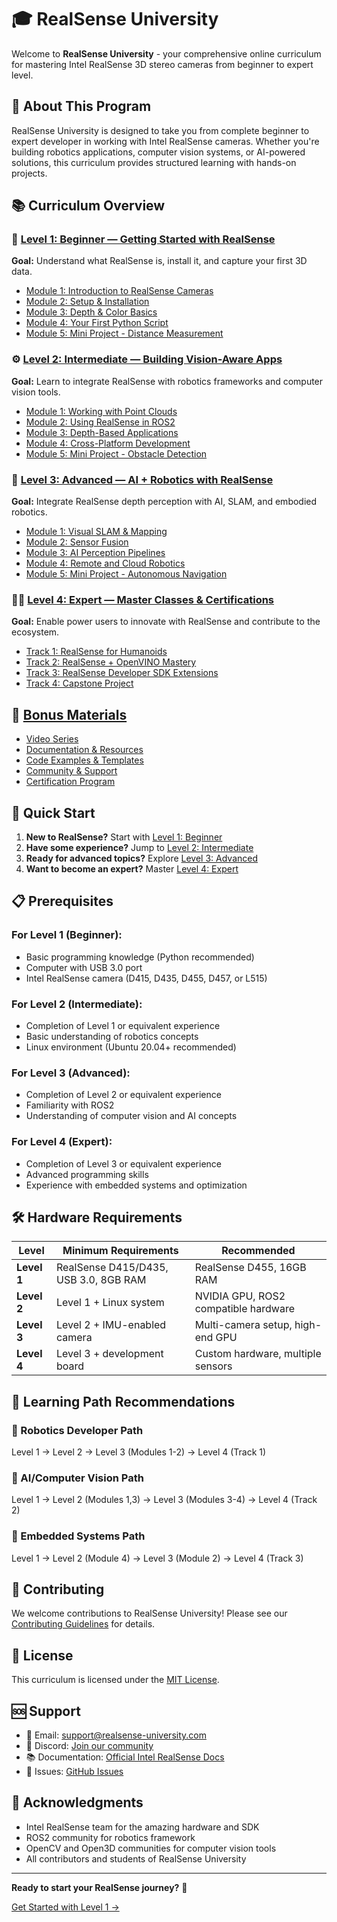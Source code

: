 # 🎓 RealSense University

Welcome to **RealSense University** - your comprehensive online curriculum for mastering Intel RealSense 3D stereo cameras from beginner to expert level.

## 🎯 About This Program

RealSense University is designed to take you from complete beginner to expert developer in working with Intel RealSense cameras. Whether you're building robotics applications, computer vision systems, or AI-powered solutions, this curriculum provides structured learning with hands-on projects.

## 📚 Curriculum Overview

### 🧭 [Level 1: Beginner — Getting Started with RealSense](./level-1-beginner/)
**Goal:** Understand what RealSense is, install it, and capture your first 3D data.

- [Module 1: Introduction to RealSense Cameras](./level-1-beginner/module-1-introduction.md)
- [Module 2: Setup & Installation](./level-1-beginner/module-2-setup.md)
- [Module 3: Depth & Color Basics](./level-1-beginner/module-3-depth-basics.md)
- [Module 4: Your First Python Script](./level-1-beginner/module-4-python-script.md)
- [Module 5: Mini Project - Distance Measurement](./level-1-beginner/module-5-mini-project.md)

### ⚙️ [Level 2: Intermediate — Building Vision-Aware Apps](./level-2-intermediate/)
**Goal:** Learn to integrate RealSense with robotics frameworks and computer vision tools.

- [Module 1: Working with Point Clouds](./level-2-intermediate/module-1-point-clouds.md)
- [Module 2: Using RealSense in ROS2](./level-2-intermediate/module-2-ros2.md)
- [Module 3: Depth-Based Applications](./level-2-intermediate/module-3-depth-applications.md)
- [Module 4: Cross-Platform Development](./level-2-intermediate/module-4-cross-platform.md)
- [Module 5: Mini Project - Obstacle Detection](./level-2-intermediate/module-5-mini-project.md)

### 🤖 [Level 3: Advanced — AI + Robotics with RealSense](./level-3-advanced/)
**Goal:** Integrate RealSense depth perception with AI, SLAM, and embodied robotics.

- [Module 1: Visual SLAM & Mapping](./level-3-advanced/module-1-visual-slam.md)
- [Module 2: Sensor Fusion](./level-3-advanced/module-2-sensor-fusion.md)
- [Module 3: AI Perception Pipelines](./level-3-advanced/module-3-ai-perception.md)
- [Module 4: Remote and Cloud Robotics](./level-3-advanced/module-4-cloud-robotics.md)
- [Module 5: Mini Project - Autonomous Navigation](./level-3-advanced/module-5-mini-project.md)

### 🧑‍🏫 [Level 4: Expert — Master Classes & Certifications](./level-4-expert/)
**Goal:** Enable power users to innovate with RealSense and contribute to the ecosystem.

- [Track 1: RealSense for Humanoids](./level-4-expert/track-1-humanoids.md)
- [Track 2: RealSense + OpenVINO Mastery](./level-4-expert/track-2-openvino.md)
- [Track 3: RealSense Developer SDK Extensions](./level-4-expert/track-3-sdk-extensions.md)
- [Track 4: Capstone Project](./level-4-expert/track-4-capstone.md)

## 🎁 [Bonus Materials](./bonus-materials/)

- [Video Series](./bonus-materials/video-series.md)
- [Documentation & Resources](./bonus-materials/documentation.md)
- [Code Examples & Templates](./bonus-materials/code-examples.md)
- [Community & Support](./bonus-materials/community.md)
- [Certification Program](./bonus-materials/certification.md)

## 🚀 Quick Start

1. **New to RealSense?** Start with [Level 1: Beginner](./level-1-beginner/)
2. **Have some experience?** Jump to [Level 2: Intermediate](./level-2-intermediate/)
3. **Ready for advanced topics?** Explore [Level 3: Advanced](./level-3-advanced/)
4. **Want to become an expert?** Master [Level 4: Expert](./level-4-expert/)

## 📋 Prerequisites

### For Level 1 (Beginner):
- Basic programming knowledge (Python recommended)
- Computer with USB 3.0 port
- Intel RealSense camera (D415, D435, D455, D457, or L515)

### For Level 2 (Intermediate):
- Completion of Level 1 or equivalent experience
- Basic understanding of robotics concepts
- Linux environment (Ubuntu 20.04+ recommended)

### For Level 3 (Advanced):
- Completion of Level 2 or equivalent experience
- Familiarity with ROS2
- Understanding of computer vision and AI concepts

### For Level 4 (Expert):
- Completion of Level 3 or equivalent experience
- Advanced programming skills
- Experience with embedded systems and optimization

## 🛠️ Hardware Requirements

| Level | Minimum Requirements | Recommended |
|-------|---------------------|-------------|
| **Level 1** | RealSense D415/D435, USB 3.0, 8GB RAM | RealSense D455, 16GB RAM |
| **Level 2** | Level 1 + Linux system | NVIDIA GPU, ROS2 compatible hardware |
| **Level 3** | Level 2 + IMU-enabled camera | Multi-camera setup, high-end GPU |
| **Level 4** | Level 3 + development board | Custom hardware, multiple sensors |

## 📖 Learning Path Recommendations

### 🎯 Robotics Developer Path
Level 1 → Level 2 → Level 3 (Modules 1-2) → Level 4 (Track 1)

### 🤖 AI/Computer Vision Path
Level 1 → Level 2 (Modules 1,3) → Level 3 (Modules 3-4) → Level 4 (Track 2)

### 🔧 Embedded Systems Path
Level 1 → Level 2 (Module 4) → Level 3 (Module 2) → Level 4 (Track 3)

## 🤝 Contributing

We welcome contributions to RealSense University! Please see our [Contributing Guidelines](./CONTRIBUTING.md) for details.

## 📄 License

This curriculum is licensed under the [MIT License](./LICENSE).

## 🆘 Support

- 📧 Email: support@realsense-university.com
- 💬 Discord: [Join our community](https://discord.gg/realsense-university)
- 📚 Documentation: [Official Intel RealSense Docs](https://dev.intelrealsense.com/)
- 🐛 Issues: [GitHub Issues](https://github.com/your-org/realsense-university/issues)

## 🌟 Acknowledgments

- Intel RealSense team for the amazing hardware and SDK
- ROS2 community for robotics framework
- OpenCV and Open3D communities for computer vision tools
- All contributors and students of RealSense University

---

**Ready to start your RealSense journey?** 🚀

[Get Started with Level 1 →](./level-1-beginner/)
